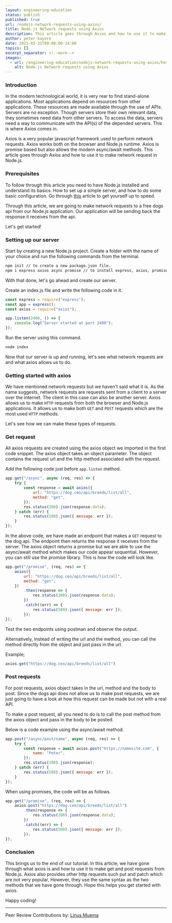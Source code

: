 ```yaml
---
layout: engineering-education
status: publish
published: true
url: /nodejs-network-requests-using-axios/
title: Node.js Network requests using Axios
description: This article goes through Axios and how to use it to make network request in Node.js. Axios is a very popular javascript framework used to perform network requests.
author: peter-kayere
date: 2021-05-31T00:00:00-14:00
topics: []
excerpt_separator: <!--more-->
images:
  - url: /engineering-education/nodejs-network-requests-using-axios/hero.jpg
    alt: Node.js Network requests using Axios
---
```


### Introduction

In the modern technological world, it is very rear to find stand-alone applications. Most applications depend on resources from other applications. These resources are made available through the use of APIs. Servers are no exception. Though servers store their own relevant data, they sometimes need data from other servers. To access the data, servers need a way to communicate with the API(s) of the depended servers. This is where Axios comes in.

Axios is a very popular javascript framework used to perform network requests. Axios works both on the browser and Node.js runtime. Axios is promise based but also allows the modern async/await methods. This article goes through Axios and how to use it to make network request in Node.js.

### Prerequisites

To follow through this article you need to have Node.js installed and understand its basics. How to set up a simple server, and how to do some basic configuration. Go through [this]() article to get yourself up to speed.

Through this article, we are going to make network requests to a free dogs api from our Node.js application. Our application will be sending back the response it receives from the api.

Let's get started!

### Setting up our server

Start by creating a new Node.js project. Create a folder with the name of your choice and run the following commands from the terminal.

```bash
npm init // to create a new package.json file.
npm i express axios async promise // to install express, axios, promises and asyncjs.
```

With that done, let's go ahead and create our server.

Create an index.js file and write the following code in it.

```Javascript
const express = require("express");
const app = express();
const axios = require("axios");

app.listen(2400, () => {
	console.log("Server started at port 2400");
});
```

Run the server using this command.

```bash
node index
```

Now that our server is up and running, let's see what network requests are and what axios allows us to do.

### Getting started with axios

We have mentioned network requests but we haven't said what it is. As the name suggests, network requests are requests sent from a client to a server over the internet. The client in this case can also be another server. Axios allows us to make `HTTP` requests from both the browser and Node.js applications. It allows us to make both `GET` and `POST` requests which are the most used `HTTP` methods.

Let's see how we can make these types of requests.

### Get request

All axios requests are created using the axios object we imported in the first code snippet. The axios object takes an object parameter. The object contains the request url and the http method associated with the request.

Add the following code just before `app.listen` method.

```Javascript
app.get("/async", async (req, res) => {
	try {
		const response = await axios({
			url: "https://dog.ceo/api/breeds/list/all",
			method: "get",
		});
		res.status(200).json(response.data);
	} catch (err) {
		res.status(500).json({ message: err });
	}
});
```

In the above code, we have made an endpoint that makes a `GET` request to the dog api. The endpoint then returns the response it receives from the server. The axios object returns a promise but we are able to use the async/await method which makes our code appear sequential. However, you can still use the promise library. This is how the code will look like.

```Javascript
app.get("/promise", (req, res) => {
	axios({
		url: "https://dog.ceo/api/breeds/list/all",
		method: "get",
	})
		.then(response => {
			res.status(200).json(response.data);
		})
		.catch((err) => {
			res.status(500).json({ message: err });
		});
});
```

Test the two endpoints using postman and observe the output.

Alternatively, instead of writing the url and the method, you can call the method directly from the object and just pass in the url.

Example;

```Javascript
axios.get("https://dog.ceo/api/breeds/list/all")
```

### Post requests

For post requests, axios object takes in the url, method and the body to post. Since the dogs api does not allow us to make post requests, we are just going to have a look at how this request can be made but not with a real API.

To make a post request, all you need to do is to call the post method from the axios object and pass in the body to be posted.

Below is a code example using the async/await method.

```Javascript
app.post("/async/post/name", async (req, res) => {
	try {
		const response = await axios.post("https://namesite.com", {
			name: "Peter",
		});
		res.status(200).json(response);
	} catch (err) {
		res.status(500).json({ message: err });
	}
});
```

When using promises, the code will be as follows.

```Javascript
app.get("/promise", (req, res) => {
	axios.post("https://dog.ceo/api/breeds/list/all")
		.then(response => {
			res.status(200).json(response.data);
		})
		.catch((err) => {
			res.status(500).json({ message: err });
		});
});
```

### Conclusion

This brings us to the end of our tutorial. In this article, we have gone through what axios is and how to use it to make get and post requests from Node.js. Axios also provides other http requests such put and patch which are not very popular, However, they use the same syntax as the two methods that we have gone through. Hope this helps you get started with axios.

Happy coding!

---

Peer Review Contributions by: [Linus Muema](/engineering-education/authors/linus-muema/)
